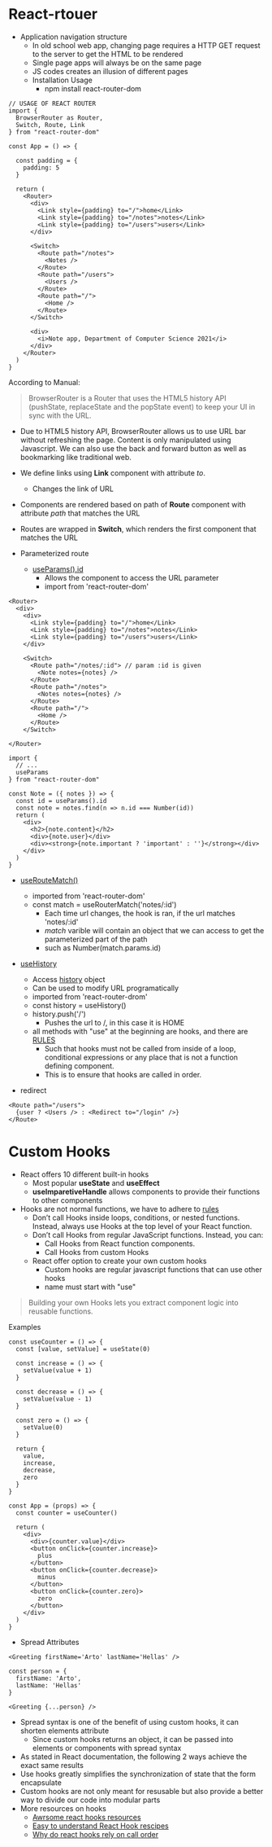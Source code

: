 # React-rtouer
- Application navigation structure
  - In old school web app, changing page requires a HTTP GET request to the server to get the HTML to be rendered
  - Single page apps will always be on the same page
  - JS codes creates an illusion of different pages
  - Installation Usage
    - npm install react-router-dom
```
// USAGE OF REACT ROUTER
import {
  BrowserRouter as Router,
  Switch, Route, Link
} from "react-router-dom"

const App = () => {

  const padding = {
    padding: 5
  }

  return (
    <Router>
      <div>
        <Link style={padding} to="/">home</Link>
        <Link style={padding} to="/notes">notes</Link>
        <Link style={padding} to="/users">users</Link>
      </div>

      <Switch>
        <Route path="/notes">
          <Notes />
        </Route>
        <Route path="/users">
          <Users />
        </Route>
        <Route path="/">
          <Home />
        </Route>
      </Switch>

      <div>
        <i>Note app, Department of Computer Science 2021</i>
      </div>
    </Router>
  )
}
```
According to Manual:
> BrowserRouter is a Router that uses the HTML5 history API (pushState, replaceState and the popState event) to keep your UI in sync with the URL.
  - Due to HTML5 history API, BrowserRouter allows us to use URL bar without refreshing the page. Content is only manipulated using Javascript. We can also use the back and forward button as well as bookmarking like traditional web.
  - We define links using **Link** component with attribute *to*.
    - Changes the link of URL
  - Components are rendered based on path of **Route** component with attribute *path* that matches the URL
  - Routes are wrapped in **Switch**, which renders the first component that matches the URL

- Parameterized route
  - [useParams().id](https://reacttraining.com/react-router/web/api/Hooks/useparams)
    - Allows the component to access the URL parameter
    - import from 'react-router-dom'
```
<Router>
  <div>
    <div>
      <Link style={padding} to="/">home</Link>
      <Link style={padding} to="/notes">notes</Link>
      <Link style={padding} to="/users">users</Link>
    </div>

    <Switch>
      <Route path="/notes/:id"> // param :id is given    
        <Note notes={notes} />      
      </Route>      
      <Route path="/notes">
        <Notes notes={notes} />
      </Route>
      <Route path="/">
        <Home />
      </Route>
    </Switch>

</Router>
```
```
import {
  // ...
  useParams
} from "react-router-dom"

const Note = ({ notes }) => {
  const id = useParams().id  
  const note = notes.find(n => n.id === Number(id)) 
  return (
    <div>
      <h2>{note.content}</h2>
      <div>{note.user}</div>
      <div><strong>{note.important ? 'important' : ''}</strong></div>
    </div>
  )
}
```
  - [useRouteMatch()](https://reacttraining.com/react-router/web/api/Hooks/useroutematch)
    - imported from 'react-router-dom'
    - const match = useRouterMatch('notes/:id')
      - Each time url changes, the hook is ran, if the url matches 'notes/:id'
      - *match* varible will contain an object that we can access to get the parameterized part of the path
      - such as Number(match.params.id)
 
- [useHistory](https://reacttraining.com/react-router/web/api/Hooks/usehistory)
  - Access [history](https://reacttraining.com/react-router/web/api/history) object
  - Can be used to modify URL programatically
  - imported from 'react-router-drom'
  - const history = useHistory()
  - history.push('/')
    - Pushes the url to /, in this case it is HOME
  - all methods with "use" at the beginning are hooks, and there are [RULES](https://fullstackopen.com/en/part1/a_more_complex_state_debugging_react_apps/#rules-of-hooks)
    - Such that hooks must not be called from inside of a loop, conditional expressions or any place that is not a function defining component.
    - This is to ensure that hooks are called in order.

- redirect
```
<Route path="/users">
  {user ? <Users /> : <Redirect to="/login" />}
</Route>
```
 
# Custom Hooks
- React offers 10 different built-in hooks
  - Most popular **useState** and **useEffect**
  - **useImparetiveHandle** allows components to provide their functions to other components
- Hooks are not normal functions, we have to adhere to [rules](https://reactjs.org/docs/hooks-rules.html)
  - Don’t call Hooks inside loops, conditions, or nested functions. Instead, always use Hooks at the top level of your React function. 
  - Don’t call Hooks from regular JavaScript functions. Instead, you can:
    - Call Hooks from React function components.
    - Call Hooks from custom Hooks
  - React offer option to create your own custom hooks
    - Custom hooks are regular javascript functions that can use other hooks
    - name must start with "use"
> Building your own Hooks lets you extract component logic into reusable functions.

Examples
```
const useCounter = () => {
  const [value, setValue] = useState(0)

  const increase = () => {
    setValue(value + 1)
  }

  const decrease = () => {
    setValue(value - 1)
  }

  const zero = () => {
    setValue(0)
  }

  return {
    value, 
    increase,
    decrease,
    zero
  }
}

const App = (props) => {
  const counter = useCounter()

  return (
    <div>
      <div>{counter.value}</div>
      <button onClick={counter.increase}>
        plus
      </button>
      <button onClick={counter.decrease}>
        minus
      </button>      
      <button onClick={counter.zero}>
        zero
      </button>
    </div>
  )
}
```

- Spread Attributes
```
<Greeting firstName='Arto' lastName='Hellas' />

const person = {
  firstName: 'Arto',
  lastName: 'Hellas'
}

<Greeting {...person} />
```
- Spread syntax is one of the benefit of using custom hooks, it can shorten elements attribute
  - Since custom hooks returns an object, it can be passed into elements or components with spread syntax
- As stated in React documentation, the following 2 ways achieve the exact same results
- Use hooks greatly simplifies the synchronization of state that the form encapsulate
- Custom hooks are not only meant for resusable but also provide a better way to divide our code into modular parts
- More resources on hooks
  - [Awrsome react hooks resources](https://github.com/rehooks/awesome-react-hooks)
  - [Easy to understand React Hook rescipes](https://usehooks.com/)
  - [Why do react hooks rely on call order](https://overreacted.io/why-do-hooks-rely-on-call-order/)
